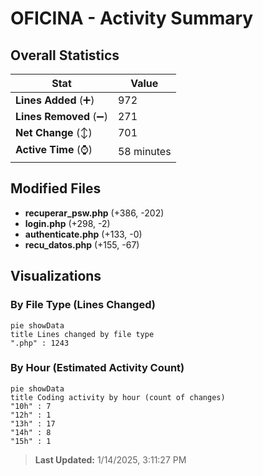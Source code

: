 # OFICINA - Activity Summary 

## Overall Statistics

| Stat                   | Value                                                             |
| ---------------------- | ----------------------------------------------------------------- |
| **Lines Added** (➕)   | 972                                          |
| **Lines Removed** (➖) | 271                                        |
| **Net Change** (↕)    | 701                |
| **Active Time** (⌚)   | 58 minutes |


## Modified Files
- **recuperar_psw.php** (+386, -202)
- **login.php** (+298, -2)
- **authenticate.php** (+133, -0)
- **recu_datos.php** (+155, -67)

## Visualizations

### By File Type (Lines Changed)

```mermaid
pie showData
title Lines changed by file type
".php" : 1243
```

### By Hour (Estimated Activity Count)

```mermaid
pie showData
title Coding activity by hour (count of changes)
"10h" : 7
"12h" : 1
"13h" : 17
"14h" : 8
"15h" : 1
```


> **Last Updated:** 1/14/2025, 3:11:27 PM